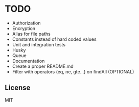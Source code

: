 # TODO

- Authorization
- Encryption
- Alias for file paths
- Constants instead of hard coded values
- Unit and integration tests
- Husky
- Queue
- Documentation
- Create a proper README.md
- Filter with operators (eq, ne, gte...) on findAll (OPTIONAL)

## License

MIT
